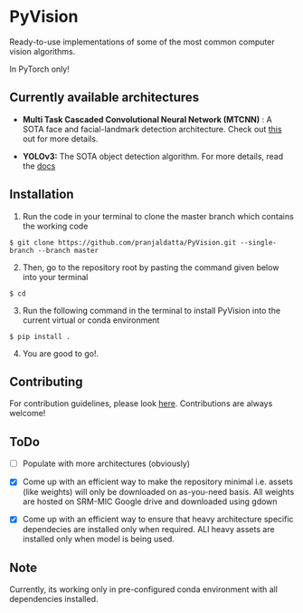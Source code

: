 
# PyVision

Ready-to-use implementations of some of the most common computer vision algorithms.

In PyTorch only!

## Currently available architectures

- **Multi Task Cascaded Convolutional Neural Network (MTCNN)** : A SOTA face and facial-landmark detection architecture. Check out [this](https://github.com/pranjaldatta/PyVision/blob/master/mtcnn/README.md) out for more details.

- **YOLOv3:** The SOTA object detection algorithm. For more details, read the [docs](https://github.com/pranjaldatta/PyVision/blob/master/detection/yolov3/readme.md)

## Installation 

1. Run the code in your terminal to clone the master branch which contains the working code

```
$ git clone https://github.com/pranjaldatta/PyVision.git --single-branch --branch master
```

2. Then, go to the repository root by pasting the command given below into your terminal

```
$ cd
```

3. Run the following command in the terminal to install PyVision into the current virtual or conda environment

```
$ pip install .
```

4. You are good to go!.

## Contributing

For contribution guidelines, please look [here](https://github.com/pranjaldatta/PyVision/tree/master/docs/contributing.md).  Contributions are always welcome!

## ToDo

- [ ] Populate with more architectures (obviously)

- [x] Come up with an efficient way to make the repository minimal i.e. assets (like weights) will only be downloaded on as-you-need basis. All weights are hosted on SRM-MIC Google drive and downloaded using gdown

- [x] Come up with an efficient way to ensure that heavy architecture specific dependecies are installed only when required. ALl heavy assets are installed only when model is being used.

## Note

Currently, its working only in pre-configured conda environment with all dependencies installed.
